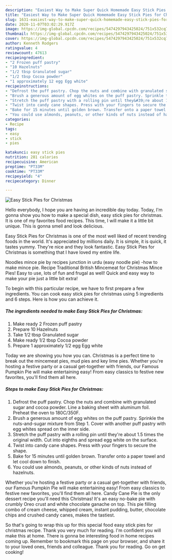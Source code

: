 ```yaml
---
description: "Easiest Way to Make Super Quick Homemade Easy Stick Pies for Christmas"
title: "Easiest Way to Make Super Quick Homemade Easy Stick Pies for Christmas"
slug: 1631-easiest-way-to-make-super-quick-homemade-easy-stick-pies-for-christmas
date: 2020-11-07T03:02:29.917Z
image: https://img-global.cpcdn.com/recipes/5474297943425024/751x532cq70/easy-stick-pies-for-christmas-recipe-main-photo.jpg
thumbnail: https://img-global.cpcdn.com/recipes/5474297943425024/751x532cq70/easy-stick-pies-for-christmas-recipe-main-photo.jpg
cover: https://img-global.cpcdn.com/recipes/5474297943425024/751x532cq70/easy-stick-pies-for-christmas-recipe-main-photo.jpg
author: Kenneth Rodgers
ratingvalue: 4
reviewcount: 47613
recipeingredient:
- "2 Frozen puff pastry"
- "10 Hazelnuts"
- "1/2 tbsp Granulated sugar"
- "1/2 tbsp Cocoa powder"
- "1 approximately 12 egg Egg white"
recipeinstructions:
- "Defrost the puff pastry. Chop the nuts and combine with granulated sugar and cocoa powder. Line a baking sheet with aluminum foil. Preheat the oven to 180C/350F."
- "Brush a generous amount of egg whites on the puff pastry. Sprinkle the nuts-and-sugar mixture from Step 1. Cover with another puff pastry with egg whites spread on the inner side."
- "Stretch the puff pastry with a rolling pin until they&#39;re about 1.5 times the original width. Cut into eighths and spread egg white on the surface."
- "Twist into candy cane shapes. Press with your fingers to secure the shape."
- "Bake for 15 minutes until golden brown. Transfer onto a paper towel and let cool down to finish."
- "You could use almonds, peanuts, or other kinds of nuts instead of hazelnuts."
categories:
- Recipe
tags:
- easy
- stick
- pies

katakunci: easy stick pies 
nutrition: 281 calories
recipecuisine: American
preptime: "PT33M"
cooktime: "PT33M"
recipeyield: "4"
recipecategory: Dinner

---
```



![Easy Stick Pies for Christmas](https://img-global.cpcdn.com/recipes/5474297943425024/751x532cq70/easy-stick-pies-for-christmas-recipe-main-photo.jpg)

Hello everybody, I hope you are having an incredible day today. Today, I'm gonna show you how to make a special dish, easy stick pies for christmas. It is one of my favorites food recipes. This time, I will make it a little bit unique. This is gonna smell and look delicious.

Easy Stick Pies for Christmas is one of the most well liked of recent trending foods in the world. It's appreciated by millions daily. It is simple, it is quick, it tastes yummy. They're nice and they look fantastic. Easy Stick Pies for Christmas is something that I have loved my entire life.

Noodles mince pie by recipes junction in urdu (easy noodle pie) -how to make mince pie. Recipe Traditional British Mincemeat for Christmas Mince Pies! Easy to use, lots of fun and frugal as well! Quick and easy way to make your pie just a little bit extra!


To begin with this particular recipe, we have to first prepare a few ingredients. You can cook easy stick pies for christmas using 5 ingredients and 6 steps. Here is how you can achieve it.

<!--inarticleads1-->

##### The ingredients needed to make Easy Stick Pies for Christmas:

1. Make ready 2 Frozen puff pastry
1. Prepare 10 Hazelnuts
1. Take 1/2 tbsp Granulated sugar
1. Make ready 1/2 tbsp Cocoa powder
1. Prepare 1 approximately 1/2 egg Egg white


Today we are showing you how you can. Christmas is a perfect time to break out the mincemeat pies, mud pies and key lime pies. Whether you&#39;re hosting a festive party or a casual get-together with friends, our Famous Pumpkin Pie will make entertaining easy! From easy classics to festive new favorites, you&#39;ll find them all here. 

<!--inarticleads2-->

##### Steps to make Easy Stick Pies for Christmas:

1. Defrost the puff pastry. Chop the nuts and combine with granulated sugar and cocoa powder. Line a baking sheet with aluminum foil. Preheat the oven to 180C/350F.
1. Brush a generous amount of egg whites on the puff pastry. Sprinkle the nuts-and-sugar mixture from Step 1. Cover with another puff pastry with egg whites spread on the inner side.
1. Stretch the puff pastry with a rolling pin until they&#39;re about 1.5 times the original width. Cut into eighths and spread egg white on the surface.
1. Twist into candy cane shapes. Press with your fingers to secure the shape.
1. Bake for 15 minutes until golden brown. Transfer onto a paper towel and let cool down to finish.
1. You could use almonds, peanuts, or other kinds of nuts instead of hazelnuts.


Whether you&#39;re hosting a festive party or a casual get-together with friends, our Famous Pumpkin Pie will make entertaining easy! From easy classics to festive new favorites, you&#39;ll find them all here. Candy Cane Pie is the only dessert recipe you&#39;ll need this Christmas! It&#39;s an easy no-bake pie with crumbly Oreo crust and white chocolate ganache on top. This pie filling combo of cream cheese, whipped cream, instant pudding, butter, chocolate chips and crushed candy canes, makes the tastiest. 

So that's going to wrap this up for this special food easy stick pies for christmas recipe. Thank you very much for reading. I'm confident you will make this at home. There is gonna be interesting food in home recipes coming up. Remember to bookmark this page on your browser, and share it to your loved ones, friends and colleague. Thank you for reading. Go on get cooking!
